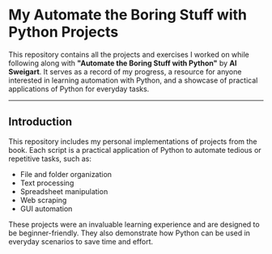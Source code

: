 # **My Automate the Boring Stuff with Python Projects**

This repository contains all the projects and exercises I worked on while following along with **"Automate the Boring Stuff with Python"** by **Al Sweigart**. It serves as a record of my progress, a resource for anyone interested in learning automation with Python, and a showcase of practical applications of Python for everyday tasks.

---

## **Introduction**

This repository includes my personal implementations of projects from the book. Each script is a practical application of Python to automate tedious or repetitive tasks, such as:
- File and folder organization
- Text processing
- Spreadsheet manipulation
- Web scraping
- GUI automation

These projects were an invaluable learning experience and are designed to be beginner-friendly. They also demonstrate how Python can be used in everyday scenarios to save time and effort.
